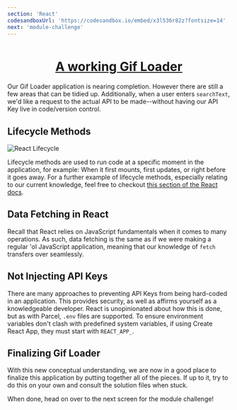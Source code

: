 ```yaml
---
section: 'React'
codesandboxUrl: 'https://codesandbox.io/embed/x3l536r82z?fontsize=14'
next: 'module-challenge'
---
```


<h1 style="text-align: center; text-decoration: underline; margin-top: 50px">A working Gif Loader</h1>

Our Gif Loader application is nearing completion. However there are still a few areas that can be tidied up. Additionally, when a user enters `searchText`, we'd like a request to the actual API to be made--without having our API Key live in code/version control.

## Lifecycle Methods

![React Lifecycle](./images/react-lifecycle.jpeg)

Lifecycle methods are used to run code at a specific moment in the application, for example: When it first mounts, first updates, or right before it goes away.
For a further example of lifecycle methods, especially relating to our current knowledge, feel free to checkout <a href="https://reactjs.org/docs/state-and-lifecycle.html#adding-lifecycle-methods-to-a-class" target="_blank">this section of the React docs</a>.

## Data Fetching in React

Recall that React relies on JavaScript fundamentals when it comes to many operations. As such, data fetching is the same as if we were making a regular 'ol JavaScript application, meaning that our knowledge of `fetch` transfers over seamlessly.

## Not Injecting API Keys

There are many approaches to preventing API Keys from being hard-coded in an application. This provides security, as well as affirms yourself as a knowledgeable developer. React is unopinionated about how this is done, but as with Parcel, `.env` files are supported. To ensure environment variables don't clash with predefined system variables, if using Create React App, they must start with `REACT_APP_`.

## Finalizing Gif Loader

With this new conceptual understanding, we are now in a good place to finalize this application by putting together all of the pieces. If up to it, try to do this on your own and consult the solution files when stuck.

When done, head on over to the next screen for the module challenge!
